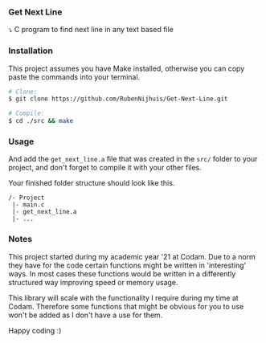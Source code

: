 ### Get Next Line
⤵ C program to find next line in any text based file

### Installation
This project assumes you have Make installed, otherwise you can copy paste the commands into your terminal.

```bash
# Clone:
$ git clone https://github.com/RubenNijhuis/Get-Next-Line.git

# Compile:
$ cd ./src && make
```

### Usage

And add the `get_next_line.a` file that was created in the `src/` folder to your project, and don't forget to compile it with your other files.

Your finished folder structure should look like this.
```
/- Project
 |- main.c
 |- get_next_line.a
 |- ...
```

### Notes
This project started during my academic year '21 at Codam. Due to a norm they have for the code certain functions
might be written in 'interesting' ways. In most cases these functions would be written in a differently structured
way improving speed or memory usage.

This library will scale with the functionality I require during my time at Codam. Therefore some functions that might
be obvious for you to use won't be added as I don't have a use for them.

Happy coding :)